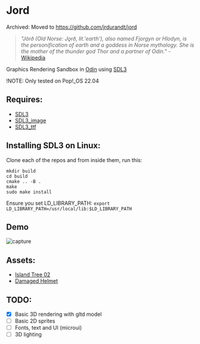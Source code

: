 # Jord

Archived: Moved to https://github.com/jrdurandt/jord

> _"Jörð (Old Norse: Jǫrð, lit.'earth'), also named Fjorgyn or Hlodyn, is the personification of earth and a goddess in Norse mythology. She is the mother of the thunder god Thor and a partner of Odin."_ - [Wikipedia](https://en.wikipedia.org/wiki/J%C3%B6r%C3%B0)

Graphics Rendering Sandbox in [Odin](https://odin-lang.org/) using [SDL3](https://wiki.libsdl.org/SDL3/FrontPage)

!NOTE: Only tested on Pop!_OS 22.04

## Requires:
- [SDL3](https://github.com/libsdl-org/SDL)
- [SDL3_image](https://github.com/libsdl-org/SDL_image)
- [SDL3_ttf](https://github.com/libsdl-org/SDL_ttf)

## Installing SDL3 on Linux:
Clone each of the repos and from inside them, run this:
```
mkdir build
cd build
cmake .. -B .
make
sudo make install
```

Ensure you set LD_LIBRARY_PATH: `export LD_LIBRARY_PATH=/usr/local/lib:$LD_LIBRARY_PATH`

## Demo
![capture](docs/capture.gif)

## Assets:
- [Island Tree 02](https://polyhaven.com/a/island_tree_02)
- [Damaged Helmet](https://github.com/KhronosGroup/glTF-Sample-Models/tree/main/2.0/DamagedHelmet)

## TODO:
- [x] Basic 3D rendering with gltd model
- [ ] Basic 2D sprites
- [ ] Fonts, text and UI (microui)
- [ ] 3D lighting

